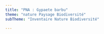 ```yaml
---
title: "PNA : Gypaete barbu"
theme: "nature Paysage Biodiversité"
subTheme: "Inventaire Nature Biodiversité"

---
```

